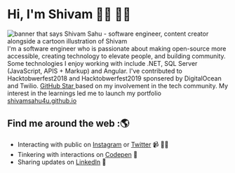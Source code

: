 <!--**shivamsahu4u/shivamsahu4u** is a ✨ _special_ ✨ repository because its `README.md` (this file) appears on your GitHub profile.-->
# Hi, I'm Shivam 👋🏾 👨‍💻

<img src="https://raw.githubusercontent.com/sfoteini/responsive-web-design-freeCodeCamp/fb2b6eac8dfc8903983db91fbb491d134ba266e6/personal-portfolio/images/code-1.svg" alt="banner that says Shivam Sahu - software engineer, content creator alongside a cartoon illustration of Shivam">
I'm a software engineer who is passionate about making open-source more accessible, creating technology to elevate people, and building community. Some technologies
I enjoy working with include .NET, SQL Server (JavaScript, APIS + Markup) and Angular. I've contributed to Hacktobwerfest2018 and Hacktobwerfest2019 sponsered by DigitalOcean and Twilio. <a href="https://stars.github.com
/">GitHub Star </a> based on my involvement in the tech community. My interest in the learnings led me to launch my portfolio <a href="https://www.shivamsahu4u.github.io/">shivamsahu4u.github.io</a>

## Find me around the web :🌎
- Interacting with public on <a href="https://www.instagram.com/shivamsahu4u">Instagram</a> or <a href="https://www.twitter.com/shivamsahu4u">Twitter</a> 📹 ✍🏾
- Tinkering with interactions on <a href="https://codepen.io/shivamsahu4u/"> Codepen</a> 🏓
- Sharing updates on <a href="https://www.linkedin.com/in/shivamsahu4u/">LinkedIn</a> 💼
